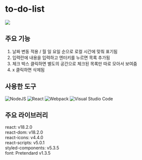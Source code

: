 # to-do-list
![](https://github.com/ReactMiniProject-team1/to-do-list/blob/jiyeop/%ED%99%94%EB%A9%B4-%EA%B8%B0%EB%A1%9D-2022-08-22-%EC%98%A4%EC%A0%84-10.10.36-1.gif)

## 주요 기능
1. 날짜 변동 적용 / 월 일 요일 순으로 로컬 시간에 맞춰 표기됨
2. 입력란에 내용을 입력하고 엔터키를 누르면 목록 추가됨
3. 체크 박스 클릭하면 별도의 공간으로 체크된 목록만 따로 모아서 보여줌
4. x 클릭하면 삭제됨  

## 사용한 도구
![NodeJS](https://img.shields.io/badge/node.js-6DA55F?style=for-the-badge&logo=node.js&logoColor=white)
![React](https://img.shields.io/badge/react-%2320232a.svg?style=for-the-badge&logo=react&logoColor=%2361DAFB)
![Webpack](https://img.shields.io/badge/webpack-%238DD6F9.svg?style=for-the-badge&logo=webpack&logoColor=black)
![Visual Studio Code](https://img.shields.io/badge/Visual%20Studio%20Code-0078d7.svg?style=for-the-badge&logo=visual-studio-code&logoColor=white)

## 주요 라이브러리
react: v18.2.0  
react-dom: v18.2.0  
react-icons: v4.4.0  
react-scripts: v5.0.1  
styled-components: v5.3.5  
font: Pretendard v1.3.5  
